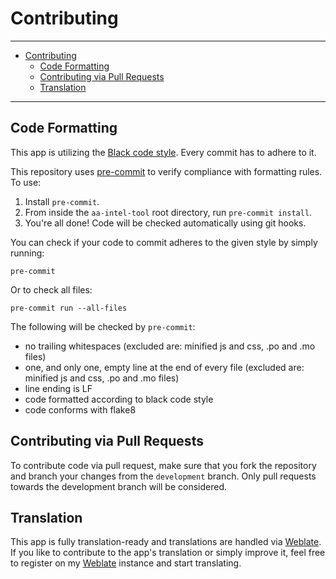 # Contributing<a name="contributing"></a>

______________________________________________________________________

<!-- mdformat-toc start --slug=github --maxlevel=6 --minlevel=1 -->

- [Contributing](#contributing)
  - [Code Formatting](#code-formatting)
  - [Contributing via Pull Requests](#contributing-via-pull-requests)
  - [Translation](#translation)

<!-- mdformat-toc end -->

______________________________________________________________________

## Code Formatting<a name="code-formatting"></a>

This app is utilizing the [Black code style]. Every commit has to adhere to it.

This repository uses [pre-commit] to
verify compliance with formatting rules. To use:

1. Install `pre-commit`.
1. From inside the `aa-intel-tool` root directory, run `pre-commit install`.
1. You're all done! Code will be checked automatically using git hooks.

You can check if your code to commit adheres to the given style by simply running:

```shell script
pre-commit
```

Or to check all files:

```shell script
pre-commit run --all-files
```

The following will be checked by `pre-commit`:

- no trailing whitespaces (excluded are: minified js and css, .po and .mo files)
- one, and only one, empty line at the end of every file (excluded are: minified js
  and css, .po and .mo files)
- line ending is LF
- code formatted according to black code style
- code conforms with flake8

## Contributing via Pull Requests<a name="contributing-via-pull-requests"></a>

To contribute code via pull request, make sure that you fork the repository and branch
your changes from the `development` branch. Only pull requests towards the development
branch will be considered.

## Translation<a name="translation"></a>

This app is fully translation-ready and translations are handled via [Weblate]. If
you like to contribute to the app's translation or simply improve it, feel free to
register on my [Weblate] instance and start translating.

<!-- Links -->

[black code style]: https://black.readthedocs.io/en/latest/l "Black Code Style"
[pre-commit]: https://github.com/pre-commit/pre-commit "pre-commit"
[weblate]: https://weblate.ppfeufer.de/ "Weblate"
